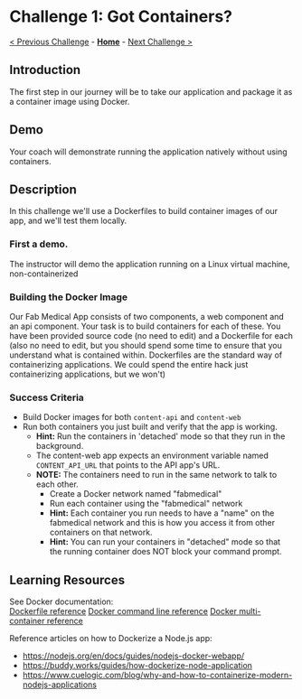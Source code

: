 # Challenge 1: Got Containers?

[< Previous Challenge](./00-prereqs.md) - **[Home](../README.md)** - [Next Challenge >](./02-acr.md)

## Introduction

The first step in our journey will be to take our application and package it as a container image using Docker.

## Demo
Your coach will demonstrate running the application natively without using containers.

## Description

In this challenge we'll use a Dockerfiles to build container images of our app, and we'll test them locally.

### First a demo.

The instructor will demo the application running on a Linux virtual machine, non-containerized

### Building the Docker Image

Our Fab Medical App consists of two components, a web component and an api component.  Your task is to build containers for each of these.  You have been provided source code (no need to edit) and a Dockerfile for each (also no need to edit, but you should spend some time to ensure that you understand what is contained within.  Dockerfiles are the standard way of containerizing applications.  We could spend the entire hack just containerizing applications, but we won't)

### Success Criteria

- Build Docker images for both `content-api` and `content-web`
- Run both containers you just built and verify that the app is working. 
	- **Hint:** Run the containers in 'detached' mode so that they run in the background.
	- The content-web app expects an environment variable named `CONTENT_API_URL` that points to the API app's URL.
	- **NOTE:** The containers need to run in the same network to talk to each other. 
		- Create a Docker network named "fabmedical"
		- Run each container using the "fabmedical" network
		- **Hint:** Each container you run needs to have a "name" on the fabmedical network and this is how you access it from other containers on that network.
		- **Hint:** You can run your containers in "detached" mode so that the running container does NOT block your command prompt.

## Learning Resources

See Docker documentation:  
[Dockerfile reference](https://docs.docker.com/engine/reference/builder/)
[Docker command line reference](https://docs.docker.com/engine/reference/commandline/cli/)
[Docker multi-container reference](https://docs.docker.com/get-started/07_multi_container/)

Reference articles on how to Dockerize a Node.js app:
- <https://nodejs.org/en/docs/guides/nodejs-docker-webapp/>
- <https://buddy.works/guides/how-dockerize-node-application>
- <https://www.cuelogic.com/blog/why-and-how-to-containerize-modern-nodejs-applications>